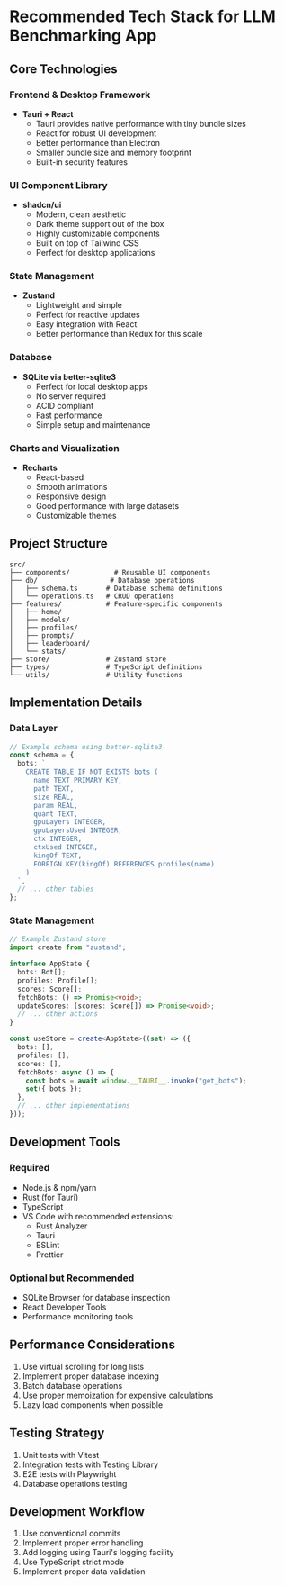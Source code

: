 # Recommended Tech Stack for LLM Benchmarking App

## Core Technologies

### Frontend & Desktop Framework

- **Tauri + React**
  - Tauri provides native performance with tiny bundle sizes
  - React for robust UI development
  - Better performance than Electron
  - Smaller bundle size and memory footprint
  - Built-in security features

### UI Component Library

- **shadcn/ui**
  - Modern, clean aesthetic
  - Dark theme support out of the box
  - Highly customizable components
  - Built on top of Tailwind CSS
  - Perfect for desktop applications

### State Management

- **Zustand**
  - Lightweight and simple
  - Perfect for reactive updates
  - Easy integration with React
  - Better performance than Redux for this scale

### Database

- **SQLite via better-sqlite3**
  - Perfect for local desktop apps
  - No server required
  - ACID compliant
  - Fast performance
  - Simple setup and maintenance

### Charts and Visualization

- **Recharts**
  - React-based
  - Smooth animations
  - Responsive design
  - Good performance with large datasets
  - Customizable themes

## Project Structure

```
src/
├── components/           # Reusable UI components
├── db/                  # Database operations
│   ├── schema.ts       # Database schema definitions
│   └── operations.ts   # CRUD operations
├── features/           # Feature-specific components
│   ├── home/
│   ├── models/
│   ├── profiles/
│   ├── prompts/
│   ├── leaderboard/
│   └── stats/
├── store/              # Zustand store
├── types/              # TypeScript definitions
└── utils/              # Utility functions
```

## Implementation Details

### Data Layer

```typescript
// Example schema using better-sqlite3
const schema = {
  bots: `
    CREATE TABLE IF NOT EXISTS bots (
      name TEXT PRIMARY KEY,
      path TEXT,
      size REAL,
      param REAL,
      quant TEXT,
      gpuLayers INTEGER,
      gpuLayersUsed INTEGER,
      ctx INTEGER,
      ctxUsed INTEGER,
      kingOf TEXT,
      FOREIGN KEY(kingOf) REFERENCES profiles(name)
    )
  `,
  // ... other tables
};
```

### State Management

```typescript
// Example Zustand store
import create from "zustand";

interface AppState {
  bots: Bot[];
  profiles: Profile[];
  scores: Score[];
  fetchBots: () => Promise<void>;
  updateScores: (scores: Score[]) => Promise<void>;
  // ... other actions
}

const useStore = create<AppState>((set) => ({
  bots: [],
  profiles: [],
  scores: [],
  fetchBots: async () => {
    const bots = await window.__TAURI__.invoke("get_bots");
    set({ bots });
  },
  // ... other implementations
}));
```

## Development Tools

### Required

- Node.js & npm/yarn
- Rust (for Tauri)
- TypeScript
- VS Code with recommended extensions:
  - Rust Analyzer
  - Tauri
  - ESLint
  - Prettier

### Optional but Recommended

- SQLite Browser for database inspection
- React Developer Tools
- Performance monitoring tools

## Performance Considerations

1. Use virtual scrolling for long lists
2. Implement proper database indexing
3. Batch database operations
4. Use proper memoization for expensive calculations
5. Lazy load components when possible

## Testing Strategy

1. Unit tests with Vitest
2. Integration tests with Testing Library
3. E2E tests with Playwright
4. Database operations testing

## Development Workflow

1. Use conventional commits
2. Implement proper error handling
3. Add logging using Tauri's logging facility
4. Use TypeScript strict mode
5. Implement proper data validation
